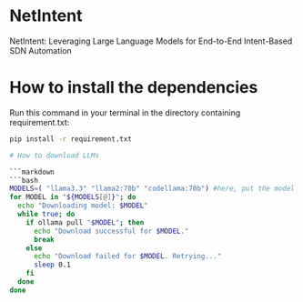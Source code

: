 # NetIntent
NetIntent: Leveraging Large Language Models for End-to-End Intent-Based SDN Automation

# How to install the dependencies
Run this command in your terminal in the directory containing requirement.txt:

```bash
pip install -r requirement.txt

# How to download LLMs

```markdown
```bash
MODELS=( "llama3.3" "llama2:70b" "codellama:70b") #here, put the model names in the shown format
for MODEL in "${MODELS[@]}"; do
  echo "Downloading model: $MODEL"
  while true; do
    if ollama pull "$MODEL"; then
      echo "Download successful for $MODEL."
      break
    else
      echo "Download failed for $MODEL. Retrying..."
      sleep 0.1
    fi
  done
done
